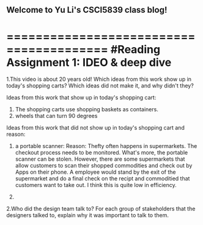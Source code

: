## Welcome to Yu Li's CSCI5839 class blog!

========================================
#Reading Assignment 1: IDEO & deep dive
========================================

1.This video is about 20 years old! Which ideas from this work show up in today's shopping carts? Which ideas did not make it, and why didn't they?

Ideas from this work that show up in today's shopping cart:
1) The shopping carts use shopping baskets as containers.
2) wheels that can turn 90 degrees

Ideas from this work that did not show up in today's shopping cart and reason:
1) a portable scanner: 
  Reason: Thefty often happens in supermarkets. The checkout process needs to be monitored. What's more, the portable scanner can be stolen.
  However, there are some supermarkets that allow customers to scan their shopped commodities and check out by Apps on their phone. A employee would stand by the exit of the supermarket and do a final check on the recipt and commoditied that customers want to take out. I think this is quite low in efficiency.
  
2) 

2.Who did the design team talk to? For each group of stakeholders that the designers talked to, explain why it was important to talk to them.
